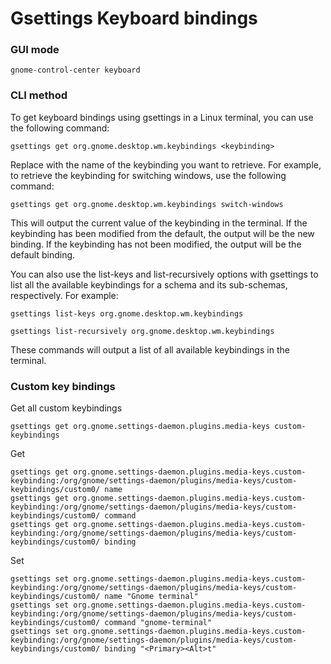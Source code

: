 # Gsettings Keyboard bindings

### GUI mode
```
gnome-control-center keyboard
```

### CLI method

To get keyboard bindings using gsettings in a Linux terminal, you can use the following command:
```
gsettings get org.gnome.desktop.wm.keybindings <keybinding>
```

Replace <keybinding> with the name of the keybinding you want to retrieve.
For example, to retrieve the keybinding for switching windows, use the following command:

```
gsettings get org.gnome.desktop.wm.keybindings switch-windows
```

This will output the current value of the keybinding in the terminal. 
If the keybinding has been modified from the default, the output will be the new binding.
If the keybinding has not been modified, the output will be the default binding.

You can also use the list-keys and list-recursively options with gsettings to list all the available keybindings for a schema and its sub-schemas, respectively.
For example:


```
gsettings list-keys org.gnome.desktop.wm.keybindings

gsettings list-recursively org.gnome.desktop.wm.keybindings
```

These commands will output a list of all available keybindings in the terminal.




### Custom key bindings
Get all custom keybindings
```
gsettings get org.gnome.settings-daemon.plugins.media-keys custom-keybindings
```

Get
```
gsettings get org.gnome.settings-daemon.plugins.media-keys.custom-keybinding:/org/gnome/settings-daemon/plugins/media-keys/custom-keybindings/custom0/ name
gsettings get org.gnome.settings-daemon.plugins.media-keys.custom-keybinding:/org/gnome/settings-daemon/plugins/media-keys/custom-keybindings/custom0/ command
gsettings get org.gnome.settings-daemon.plugins.media-keys.custom-keybinding:/org/gnome/settings-daemon/plugins/media-keys/custom-keybindings/custom0/ binding
```
Set
```
gsettings set org.gnome.settings-daemon.plugins.media-keys.custom-keybinding:/org/gnome/settings-daemon/plugins/media-keys/custom-keybindings/custom0/ name "Gnome terminal"
gsettings set org.gnome.settings-daemon.plugins.media-keys.custom-keybinding:/org/gnome/settings-daemon/plugins/media-keys/custom-keybindings/custom0/ command "gnome-terminal"
gsettings set org.gnome.settings-daemon.plugins.media-keys.custom-keybinding:/org/gnome/settings-daemon/plugins/media-keys/custom-keybindings/custom0/ binding "<Primary><Alt>t"
```

